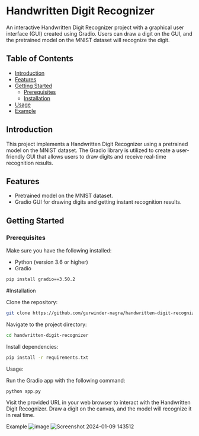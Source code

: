 # Handwritten Digit Recognizer

An interactive Handwritten Digit Recognizer project with a graphical user interface (GUI) created using Gradio. Users can draw a digit on the GUI, and the pretrained model on the MNIST dataset will recognize the digit.

## Table of Contents

- [Introduction](#introduction)
- [Features](#features)
- [Getting Started](#getting-started)
  - [Prerequisites](#prerequisites)
  - [Installation](#installation)
- [Usage](#usage)
- [Example](#example)

## Introduction

This project implements a Handwritten Digit Recognizer using a pretrained model on the MNIST dataset. The Gradio library is utilized to create a user-friendly GUI that allows users to draw digits and receive real-time recognition results.

## Features

- Pretrained model on the MNIST dataset.
- Gradio GUI for drawing digits and getting instant recognition results.

## Getting Started

### Prerequisites

Make sure you have the following installed:

- Python (version 3.6 or higher)
- Gradio

```bash
pip install gradio==3.50.2
```

#Installation

Clone the repository:

```bash
git clone https://github.com/gurwinder-nagra/handwritten-digit-recognizer.git
```

Navigate to the project directory:

```bash
cd handwritten-digit-recognizer
```

Install dependencies:

```bash
pip install -r requirements.txt
```

Usage:

Run the Gradio app with the following command:

```bash
python app.py
```

Visit the provided URL in your web browser to interact with the Handwritten Digit Recognizer. Draw a digit on the canvas, and the model will recognize it in real time.

Example
![image](https://github.com/gurwinder-nagra/handwritten-digit-recognizer/assets/101449053/ca1ea6e4-69be-4262-a503-856f2c764cc8)
![Screenshot 2024-01-09 143512](https://github.com/gurwinder-nagra/handwritten-digit-recognizer/assets/101449053/7457f41a-a47d-4b10-b031-a2afdc2934b8)
